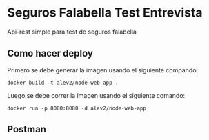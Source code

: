 # Seguros Falabella Test Entrevista

Api-rest simple para test de seguros falabella

## Como hacer deploy
Primero se debe generar la imagen usando el siguiente compando:
    
    docker build -t alev2/node-web-app .

Luego se debe correr la imagen usando el siguiente comando: 
    
    docker run -p 8080:8080 -d alev2/node-web-app
    
## Postman